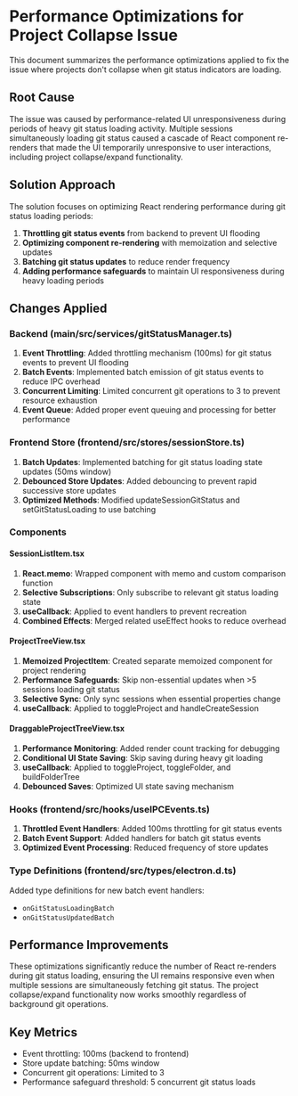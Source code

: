 # Performance Optimizations for Project Collapse Issue

This document summarizes the performance optimizations applied to fix the issue where projects don't collapse when git status indicators are loading.

## Root Cause

The issue was caused by performance-related UI unresponsiveness during periods of heavy git status loading activity. Multiple sessions simultaneously loading git status caused a cascade of React component re-renders that made the UI temporarily unresponsive to user interactions, including project collapse/expand functionality.

## Solution Approach

The solution focuses on optimizing React rendering performance during git status loading periods:

1. **Throttling git status events** from backend to prevent UI flooding
2. **Optimizing component re-rendering** with memoization and selective updates
3. **Batching git status updates** to reduce render frequency
4. **Adding performance safeguards** to maintain UI responsiveness during heavy loading periods

## Changes Applied

### Backend (main/src/services/gitStatusManager.ts)

1. **Event Throttling**: Added throttling mechanism (100ms) for git status events to prevent UI flooding
2. **Batch Events**: Implemented batch emission of git status events to reduce IPC overhead
3. **Concurrent Limiting**: Limited concurrent git operations to 3 to prevent resource exhaustion
4. **Event Queue**: Added proper event queuing and processing for better performance

### Frontend Store (frontend/src/stores/sessionStore.ts)

1. **Batch Updates**: Implemented batching for git status loading state updates (50ms window)
2. **Debounced Store Updates**: Added debouncing to prevent rapid successive store updates
3. **Optimized Methods**: Modified updateSessionGitStatus and setGitStatusLoading to use batching

### Components

#### SessionListItem.tsx
1. **React.memo**: Wrapped component with memo and custom comparison function
2. **Selective Subscriptions**: Only subscribe to relevant git status loading state
3. **useCallback**: Applied to event handlers to prevent recreation
4. **Combined Effects**: Merged related useEffect hooks to reduce overhead

#### ProjectTreeView.tsx
1. **Memoized ProjectItem**: Created separate memoized component for project rendering
2. **Performance Safeguards**: Skip non-essential updates when >5 sessions loading git status
3. **Selective Sync**: Only sync sessions when essential properties change
4. **useCallback**: Applied to toggleProject and handleCreateSession

#### DraggableProjectTreeView.tsx
1. **Performance Monitoring**: Added render count tracking for debugging
2. **Conditional UI State Saving**: Skip saving during heavy git loading
3. **useCallback**: Applied to toggleProject, toggleFolder, and buildFolderTree
4. **Debounced Saves**: Optimized UI state saving mechanism

### Hooks (frontend/src/hooks/useIPCEvents.ts)

1. **Throttled Event Handlers**: Added 100ms throttling for git status events
2. **Batch Event Support**: Added handlers for batch git status events
3. **Optimized Event Processing**: Reduced frequency of store updates

### Type Definitions (frontend/src/types/electron.d.ts)

Added type definitions for new batch event handlers:
- `onGitStatusLoadingBatch`
- `onGitStatusUpdatedBatch`

## Performance Improvements

These optimizations significantly reduce the number of React re-renders during git status loading, ensuring the UI remains responsive even when multiple sessions are simultaneously fetching git status. The project collapse/expand functionality now works smoothly regardless of background git operations.

## Key Metrics

- Event throttling: 100ms (backend to frontend)
- Store update batching: 50ms window
- Concurrent git operations: Limited to 3
- Performance safeguard threshold: 5 concurrent git status loads